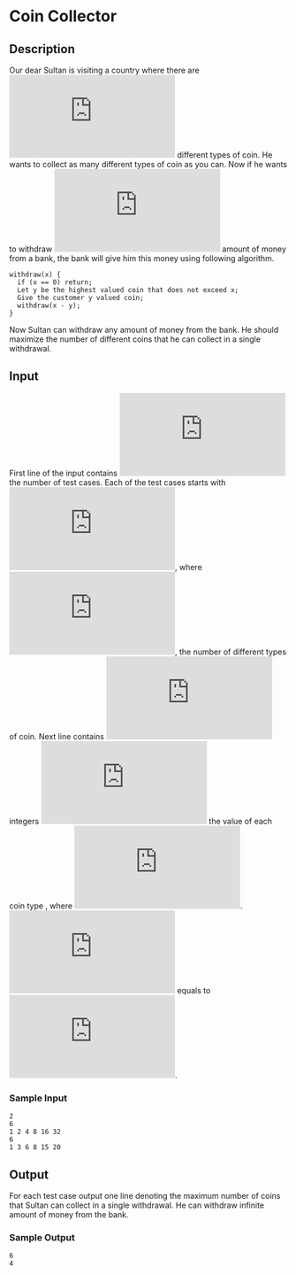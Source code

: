 # Coin Collector

## Description

Our dear Sultan is visiting a country where there are
![equation](http://latex.codecogs.com/gif.latex?n) different types of
coin. He wants to collect as many different types of coin as you can. Now if he
wants to withdraw ![equation](http://latex.codecogs.com/gif.latex?x) amount of
money from a bank, the bank will give him this money using following algorithm.

```
withdraw(x) {
  if (x == 0) return;
  Let y be the highest valued coin that does not exceed x;
  Give the customer y valued coin;
  withdraw(x - y);
}
```

Now Sultan can withdraw any amount of money from the bank. He should maximize
the number of different coins that he can collect in a single withdrawal.


## Input

First line of the input contains
![equation](http://latex.codecogs.com/gif.latex?t) the number of test cases.
Each of the test cases starts with
![equation](http://latex.codecogs.com/gif.latex?n), where
![equation](http://latex.codecogs.com/gif.latex?%281%20%3C%3D%20n%20%3C%3D%201000%29),
the number of different types of coin. Next line contains
![equation](http://latex.codecogs.com/gif.latex?n) integers
![equation](http://latex.codecogs.com/gif.latex?C_1%2C%20C_2%2C%20...%2C%20C_n)
the value of each coin type , where
![equation](http://latex.codecogs.com/gif.latex?C_1%20%3C%20C_2%20%3C%20C_3%20%3C%20.%20.%20.%20%3C%20C_n%20%3C%201000000000).
![equation](http://latex.codecogs.com/gif.latex?C_1) equals to ![equation](http://latex.codecogs.com/gif.latex?1).

### Sample Input

```
2
6
1 2 4 8 16 32
6
1 3 6 8 15 20
```


## Output

For each test case output one line denoting the maximum number of coins that
Sultan can collect in a single withdrawal. He can withdraw infinite amount of
money from the bank.

### Sample Output

```
6
4
```
